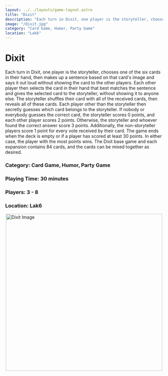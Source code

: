 ```yaml
---
layout: ../../layouts/game-layout.astro
title: "Dixit"
description: "Each turn in Dixit, one player is the storyteller, chooses one of the six cards in their hand, then makes up a sentence based on that card's image and says it out loud without showing the card to the other players."
image: "/Dixit.jpg"
category: "Card Game, Humor, Party Game"
location: "Lak6"
---
```

# Dixit

Each turn in Dixit, one player is the storyteller, chooses one of the six cards in their hand, then makes up a sentence based on that card's image and says it out loud without showing the card to the other players. Each other player then selects the card in their hand that best matches the sentence and gives the selected card to the storyteller, without showing it to anyone else.  The storyteller shuffles their card with all of the received cards, then reveals all of these cards. Each player other than the storyteller then secretly guesses which card belongs to the storyteller. If nobody or everybody guesses the correct card, the storyteller scores 0 points, and each other player scores 2 points. Otherwise, the storyteller and whoever found the correct answer score 3 points. Additionally, the non-storyteller players score 1 point for every vote received by their card.  The game ends when the deck is empty or if a player has scored at least 30 points. In either case, the player with the most points wins.  The Dixit base game and each expansion contains 84 cards, and the cards can be mixed together as desired.  

### Category: Card Game, Humor, Party Game

### Playing Time: 30 minutes

### Players: 3 - 8

### Location: Lak6

<img src="/Dixit.jpg" alt="Dixit Image" width="500" style="display: block; margin: 0 auto">

